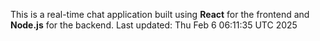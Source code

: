 This is a real-time chat application built using **React** for the frontend and **Node.js** for the backend.
Last updated: Thu Feb  6 06:11:35 UTC 2025
